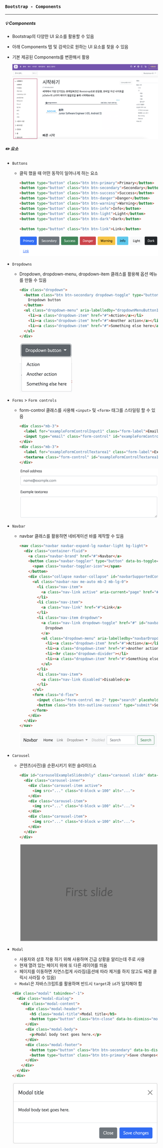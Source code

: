 ### `Bootstrap - Components`

***

##### 💡 Components

- Bootstrap의 다양한 UI 요소를 활용할 수 있음

- 아래 Components 탭 및 검색으로 원하는 UI 요소를 찾을 수 있음

- 기본 제공된 Components를 변환해서 활용

  <img src="boorstrap_components.assets/components.png" alt="components" style="zoom:50%;" />





##### ✏️ 요소

- `Buttons`

  - 클릭 했을 때 어떤 동작이 일어나게 하는 요소

    ```html
    <button type="button" class="btn btn-primary">Primary</button>
    <button type="button" class="btn btn-secondary">Secondary</button>
    <button type="button" class="btn btn-success">Success</button>
    <button type="button" class="btn btn-danger">Danger</button>
    <button type="button" class="btn btn-warning">Warning</button>
    <button type="button" class="btn btn-info">Info</button>
    <button type="button" class="btn btn-light">Light</button>
    <button type="button" class="btn btn-dark">Dark</button>
    
    <button type="button" class="btn btn-link">Link</button>
    ```

    <img src="boorstrap_components.assets/buttons.png" alt="buttons" style="zoom:50%;" />

- `Dropdowns`

  - Dropdown, dropdown-menu, dropdown-item 클래스를 활용해 옵션 메뉴를 만들 수 있음

    ```html
    <div class="dropdown">
      <button class="btn btn-secondary dropdown-toggle" type="button" id="dropdownMenuButton1" data-bs-toggle="dropdown" aria-expanded="false">
        Dropdown button
      </button>
      <ul class="dropdown-menu" aria-labelledby="dropdownMenuButton1">
        <li><a class="dropdown-item" href="#">Action</a></li>
        <li><a class="dropdown-item" href="#">Another action</a></li>
        <li><a class="dropdown-item" href="#">Something else here</a></li>
      </ul>
    </div>
    ```

    <img src="boorstrap_components.assets/dropdown.png" alt="dropdown" style="zoom:50%;" />

- `Forms` > `Form controls`

  - form-control 클래스를 사용해 `<input>` 및 `<form>` 태그를 스타일링 할 수 있음

    ```html
    <div class="mb-3">
      <label for="exampleFormControlInput1" class="form-label">Email address</label>
      <input type="email" class="form-control" id="exampleFormControlInput1" placeholder="name@example.com">
    </div>
    <div class="mb-3">
      <label for="exampleFormControlTextarea1" class="form-label">Example textarea</label>
      <textarea class="form-control" id="exampleFormControlTextarea1" rows="3"></textarea>
    </div>
    ```

    <img src="boorstrap_components.assets/formcontrols.png" alt="formcontrols" style="zoom:50%;" />

- `Navbar`

  - navbar 클래스를 활용하면 네비게이션 바를 제작할 수 있음

    ```html
    <nav class="navbar navbar-expand-lg navbar-light bg-light">
      <div class="container-fluid">
        <a class="navbar-brand" href="#">Navbar</a>
        <button class="navbar-toggler" type="button" data-bs-toggle="collapse" data-bs-target="#navbarSupportedContent" aria-controls="navbarSupportedContent" aria-expanded="false" aria-label="Toggle navigation">
          <span class="navbar-toggler-icon"></span>
        </button>
        <div class="collapse navbar-collapse" id="navbarSupportedContent">
          <ul class="navbar-nav me-auto mb-2 mb-lg-0">
            <li class="nav-item">
              <a class="nav-link active" aria-current="page" href="#">Home</a>
            </li>
            <li class="nav-item">
              <a class="nav-link" href="#">Link</a>
            </li>
            <li class="nav-item dropdown">
              <a class="nav-link dropdown-toggle" href="#" id="navbarDropdown" role="button" data-bs-toggle="dropdown" aria-expanded="false">
                Dropdown
              </a>
              <ul class="dropdown-menu" aria-labelledby="navbarDropdown">
                <li><a class="dropdown-item" href="#">Action</a></li>
                <li><a class="dropdown-item" href="#">Another action</a></li>
                <li><hr class="dropdown-divider"></li>
                <li><a class="dropdown-item" href="#">Something else here</a></li>
              </ul>
            </li>
            <li class="nav-item">
              <a class="nav-link disabled">Disabled</a>
            </li>
          </ul>
          <form class="d-flex">
            <input class="form-control me-2" type="search" placeholder="Search" aria-label="Search">
            <button class="btn btn-outline-success" type="submit">Search</button>
          </form>
        </div>
      </div>
    </nav>
    ```

    <img src="boorstrap_components.assets/nabar.png" alt="nabar" style="zoom:50%;" />

- `Carousel`

  - 콘텐츠(사진)을 순환시키기 위한 슬라이드쇼

    ```html
    <div id="carouselExampleSlidesOnly" class="carousel slide" data-bs-ride="carousel">
      <div class="carousel-inner">
        <div class="carousel-item active">
          <img src="..." class="d-block w-100" alt="...">
        </div>
        <div class="carousel-item">
          <img src="..." class="d-block w-100" alt="...">
        </div>
        <div class="carousel-item">
          <img src="..." class="d-block w-100" alt="...">
        </div>
      </div>
    </div>
    ```

    <img src="boorstrap_components.assets/carousel.png" alt="carousel" style="zoom:50%;" />

- `Modal`

  - 사용자와 상호 작용 하기 위해 사용하며 긴급 상황을 알리는데 주로 사용
  - 현재 열려 있는 페이지 위에 또 다른 레이어를 띄움
  - 페이지를 이동하면 자연스럽게 사라짐(옵션에 따라 제거를 하지 않고도 배경 클릭시 사라질 수 있음)
  - `Modal`은 자바스크립트를 활용하며 반드시 `target`과 `id`가 일치해야 함

  ```html
  <div class="modal" tabindex="-1">
    <div class="modal-dialog">
      <div class="modal-content">
        <div class="modal-header">
          <h5 class="modal-title">Modal title</h5>
          <button type="button" class="btn-close" data-bs-dismiss="modal" aria-label="Close"></button>
        </div>
        <div class="modal-body">
          <p>Modal body text goes here.</p>
        </div>
        <div class="modal-footer">
          <button type="button" class="btn btn-secondary" data-bs-dismiss="modal">Close</button>
          <button type="button" class="btn btn-primary">Save changes</button>
        </div>
      </div>
    </div>
  </div>
  ```

  <img src="boorstrap_components.assets/modal.png" alt="modal" style="zoom:50%;" />

  

